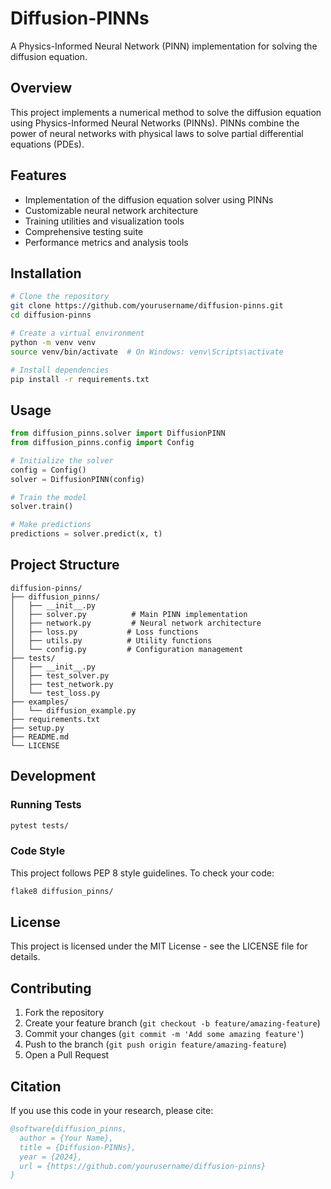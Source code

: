 # Diffusion-PINNs

A Physics-Informed Neural Network (PINN) implementation for solving the diffusion equation.

## Overview

This project implements a numerical method to solve the diffusion equation using Physics-Informed Neural Networks (PINNs). PINNs combine the power of neural networks with physical laws to solve partial differential equations (PDEs).

## Features

- Implementation of the diffusion equation solver using PINNs
- Customizable neural network architecture
- Training utilities and visualization tools
- Comprehensive testing suite
- Performance metrics and analysis tools

## Installation

```bash
# Clone the repository
git clone https://github.com/yourusername/diffusion-pinns.git
cd diffusion-pinns

# Create a virtual environment
python -m venv venv
source venv/bin/activate  # On Windows: venv\Scripts\activate

# Install dependencies
pip install -r requirements.txt
```

## Usage

```python
from diffusion_pinns.solver import DiffusionPINN
from diffusion_pinns.config import Config

# Initialize the solver
config = Config()
solver = DiffusionPINN(config)

# Train the model
solver.train()

# Make predictions
predictions = solver.predict(x, t)
```

## Project Structure

```
diffusion-pinns/
├── diffusion_pinns/
│   ├── __init__.py
│   ├── solver.py          # Main PINN implementation
│   ├── network.py         # Neural network architecture
│   ├── loss.py           # Loss functions
│   ├── utils.py          # Utility functions
│   └── config.py         # Configuration management
├── tests/
│   ├── __init__.py
│   ├── test_solver.py
│   ├── test_network.py
│   └── test_loss.py
├── examples/
│   └── diffusion_example.py
├── requirements.txt
├── setup.py
├── README.md
└── LICENSE
```

## Development

### Running Tests

```bash
pytest tests/
```

### Code Style

This project follows PEP 8 style guidelines. To check your code:

```bash
flake8 diffusion_pinns/
```

## License

This project is licensed under the MIT License - see the LICENSE file for details.

## Contributing

1. Fork the repository
2. Create your feature branch (`git checkout -b feature/amazing-feature`)
3. Commit your changes (`git commit -m 'Add some amazing feature'`)
4. Push to the branch (`git push origin feature/amazing-feature`)
5. Open a Pull Request

## Citation

If you use this code in your research, please cite:

```bibtex
@software{diffusion_pinns,
  author = {Your Name},
  title = {Diffusion-PINNs},
  year = {2024},
  url = {https://github.com/yourusername/diffusion-pinns}
}
``` 